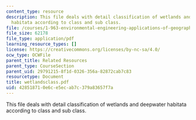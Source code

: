 ```yaml
---
content_type: resource
description: This file deals with detail classification of wetlands and deepwater
  habitata according to class and sub class.
file: /courses/1-963-environmental-engineering-applications-of-geographic-information-systems-fall-2004/428518710e6ce5ecab7c379a83657f7a_wetlandsclass.pdf
file_size: 62178
file_type: application/pdf
learning_resource_types: []
license: https://creativecommons.org/licenses/by-nc-sa/4.0/
ocw_type: OCWFile
parent_title: Related Resources
parent_type: CourseSection
parent_uid: 29791215-8f1d-0326-356a-82872cab7c83
resourcetype: Document
title: wetlandsclass.pdf
uid: 42851871-0e6c-e5ec-ab7c-379a83657f7a
---
```

This file deals with detail classification of wetlands and deepwater habitata according to class and sub class.
